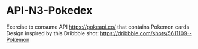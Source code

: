 # API-N3-Pokedex
Exercise to consume API https://pokeapi.co/  that contains Pokemon cards
Design inspired by this Dribbble shot: https://dribbble.com/shots/5611109--Pokemon

